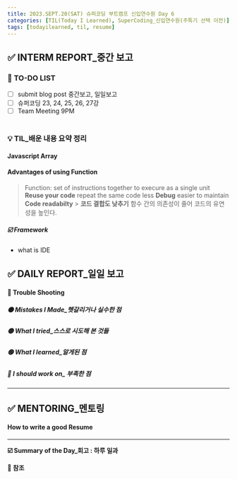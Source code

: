 ```yaml
---
title: 2023.SEPT.20(SAT) 슈퍼코딩 부트캠프 신입연수원 Day 6
categories: [TIL(Today I Learned), SuperCoding_신입연수원(주특기 선택 이전)]
tags: [todayilearned, til, resume]
---
```


## ✅ INTERM REPORT\_중간 보고

### 📌 **TO-DO LIST**

- [ ] submit blog post 중간보고, 일일보고
- [ ] 슈퍼코딩 23, 24, 25, 26, 27강
- [ ] Team Meeting 9PM
      <br>
      <br>

### 💡 **TIL\_배운 내용 요약 정리**

#### **Javascript Array**

#### **Advantages of using Function**

> Function: set of instructions together to execure as a single unit
> **Reuse your code** repeat the same code less
> **Debug** easier to maintain
> **Code readabilty** > **코드 결합도 낮추기** 함수 간의 의존성이 줄어 코드의 유연성을 높인다.

##### ☑️ Framework

- what is IDE

## ✅ DAILY REPORT\_일일 보고

#### **🔴 Trouble Shooting**

##### **🟠 Mistakes I Made\_헷갈리거나 실수한 점**

##### **🟡 What I tried\_스스로 시도해 본 것들**

##### **🟢 What I learned\_알게된 점**

##### **🔵 I should work on\_ 부족한 점**

---

## ✅ MENTORING\_멘토링

#### **How to write a good Resume**

---

**☑️ Summary of the Day\_회고 : 하루 일과** <br>

**💟 참조**
